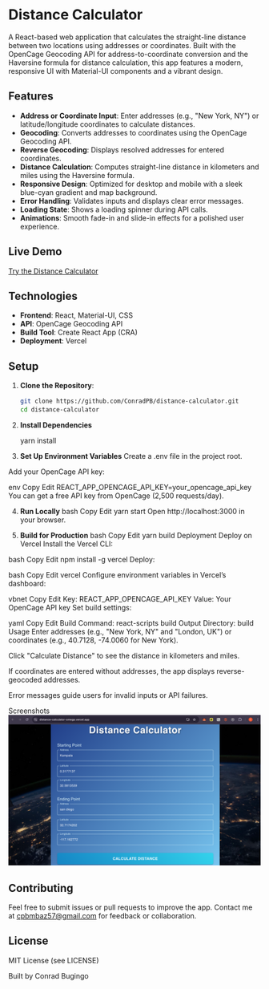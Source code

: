 # Distance Calculator

A React-based web application that calculates the straight-line distance between two locations using addresses or coordinates. Built with the OpenCage Geocoding API for address-to-coordinate conversion and the Haversine formula for distance calculation, this app features a modern, responsive UI with Material-UI components and a vibrant design.

## Features

- **Address or Coordinate Input**: Enter addresses (e.g., "New York, NY") or latitude/longitude coordinates to calculate distances.
- **Geocoding**: Converts addresses to coordinates using the OpenCage Geocoding API.
- **Reverse Geocoding**: Displays resolved addresses for entered coordinates.
- **Distance Calculation**: Computes straight-line distance in kilometers and miles using the Haversine formula.
- **Responsive Design**: Optimized for desktop and mobile with a sleek blue-cyan gradient and map background.
- **Error Handling**: Validates inputs and displays clear error messages.
- **Loading State**: Shows a loading spinner during API calls.
- **Animations**: Smooth fade-in and slide-in effects for a polished user experience.

## Live Demo

[Try the Distance Calculator](https://distance-calculator-omega.vercel.app/)

## Technologies

- **Frontend**: React, Material-UI, CSS
- **API**: OpenCage Geocoding API
- **Build Tool**: Create React App (CRA)
- **Deployment**: Vercel

## Setup

1. **Clone the Repository**:

   ```bash
   git clone https://github.com/ConradPB/distance-calculator.git
   cd distance-calculator
   ```

2. **Install Dependencies**

   yarn install

3. **Set Up Environment Variables**
   Create a .env file in the project root.

Add your OpenCage API key:

env
Copy
Edit
REACT_APP_OPENCAGE_API_KEY=your_opencage_api_key
You can get a free API key from OpenCage (2,500 requests/day).

4. **Run Locally**
   bash
   Copy
   Edit
   yarn start
   Open http://localhost:3000 in your browser.

5. **Build for Production**
   bash
   Copy
   Edit
   yarn build
   Deployment
   Deploy on Vercel
   Install the Vercel CLI:

bash
Copy
Edit
npm install -g vercel
Deploy:

bash
Copy
Edit
vercel
Configure environment variables in Vercel’s dashboard:

vbnet
Copy
Edit
Key: REACT_APP_OPENCAGE_API_KEY
Value: Your OpenCage API key
Set build settings:

yaml
Copy
Edit
Build Command: react-scripts build
Output Directory: build
Usage
Enter addresses (e.g., "New York, NY" and "London, UK") or coordinates (e.g., 40.7128, -74.0060 for New York).

Click "Calculate Distance" to see the distance in kilometers and miles.

If coordinates are entered without addresses, the app displays reverse-geocoded addresses.

Error messages guide users for invalid inputs or API failures.

Screenshots
![Distance Calculator Screenshot](public/screenshots/Screenshot%202025-07-11%20at%206.23.34%20PM.png)

## Contributing

Feel free to submit issues or pull requests to improve the app.
Contact me at cpbmbaz57@gmail.com for feedback or collaboration.

## License

MIT License (see LICENSE)

Built by Conrad Bugingo
